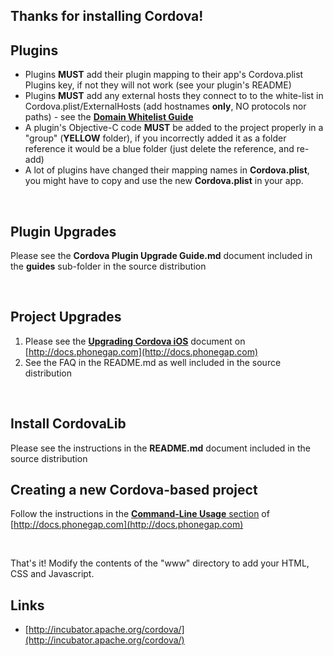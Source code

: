<!--
#
# Licensed to the Apache Software Foundation (ASF) under one
# or more contributor license agreements.  See the NOTICE file
# distributed with this work for additional information
# regarding copyright ownership.  The ASF licenses this file
# to you under the Apache License, Version 2.0 (the
# "License"); you may not use this file except in compliance
# with the License.  You may obtain a copy of the License at
# 
# http://www.apache.org/licenses/LICENSE-2.0
# 
# Unless required by applicable law or agreed to in writing,
# software distributed under the License is distributed on an
# "AS IS" BASIS, WITHOUT WARRANTIES OR CONDITIONS OF ANY
#  KIND, either express or implied.  See the License for the
# specific language governing permissions and limitations
# under the License.
#
-->
## Thanks for installing Cordova!

## Plugins

* Plugins **MUST** add their plugin mapping to their app's Cordova.plist Plugins key, if not they will not work (see your plugin's README)
* Plugins **MUST** add any external hosts they connect to to the white-list in Cordova.plist/ExternalHosts (add hostnames **only**, NO protocols nor paths) - see the [**Domain Whitelist Guide**](http://docs.phonegap.com/en/edge/guide_whitelist_index.md.html#Domain%20Whitelist%20Guide)
* A plugin's Objective-C code **MUST** be added to the project properly in a "group" (**YELLOW** folder), if you incorrectly added it as a folder reference it would be a blue folder (just delete the reference, and re-add)
* A lot of plugins have changed their mapping names in **Cordova.plist**, you might have to copy and use the new **Cordova.plist** in your app.

<br />

## Plugin Upgrades
	
Please see the **Cordova Plugin Upgrade Guide.md** document included in the **guides** sub-folder in the source distribution

<br />

## Project Upgrades
	
1. Please see the [**Upgrading Cordova iOS**](http://docs.phonegap.com/en/edge/guide_upgrading_index.md.html) document on [http://docs.phonegap.com](http://docs.phonegap.com)
2. See the FAQ in the README.md as well included in the source distribution

<br />

## Install CordovaLib

Please see the instructions in the **README.md** document included in the source distribution

## Creating a new Cordova-based project

Follow the instructions in the [**Command-Line Usage** section](http://docs.phonegap.com/en/edge/guide_command-line_index.md.html#Command-Line%20Usage) of [http://docs.phonegap.com](http://docs.phonegap.com)

<br />

That's it! Modify the contents of the "www" directory to add your HTML, CSS and Javascript.
<br />

## Links

* [http://incubator.apache.org/cordova/](http://incubator.apache.org/cordova/)


<br />
